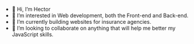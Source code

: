 - 👋 Hi, I’m Hector
- 👀 I’m interested in Web development, both the Front-end and Back-end.
- 🌱 I’m currently building websites for insurance agencies.
- 💞️ I’m looking to collaborate on anything that will help me better my JavaScript skills.

<!---
hsantos4/hsantos4 is a ✨ special ✨ repository because its `README.md` (this file) appears on your GitHub profile.
You can click the Preview link to take a look at your changes.
--->
